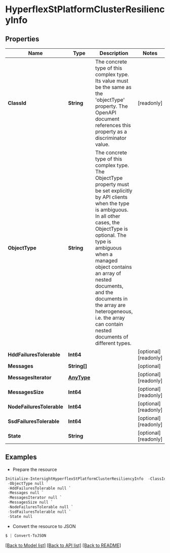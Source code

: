 # HyperflexStPlatformClusterResiliencyInfo
## Properties

Name | Type | Description | Notes
------------ | ------------- | ------------- | -------------
**ClassId** | **String** | The concrete type of this complex type. Its value must be the same as the &#39;objectType&#39; property. The OpenAPI document references this property as a discriminator value. | [readonly] 
**ObjectType** | **String** | The concrete type of this complex type. The ObjectType property must be set explicitly by API clients when the type is ambiguous. In all other cases, the  ObjectType is optional.  The type is ambiguous when a managed object contains an array of nested documents, and the documents in the array are heterogeneous, i.e. the array can contain nested documents of different types. | 
**HddFailuresTolerable** | **Int64** |  | [optional] [readonly] 
**Messages** | **String[]** |  | [optional] 
**MessagesIterator** | [**AnyType**](.md) |  | [optional] [readonly] 
**MessagesSize** | **Int64** |  | [optional] [readonly] 
**NodeFailuresTolerable** | **Int64** |  | [optional] [readonly] 
**SsdFailuresTolerable** | **Int64** |  | [optional] [readonly] 
**State** | **String** |  | [optional] [readonly] 

## Examples

- Prepare the resource
```powershell
Initialize-IntersightHyperflexStPlatformClusterResiliencyInfo  -ClassId null `
 -ObjectType null `
 -HddFailuresTolerable null `
 -Messages null `
 -MessagesIterator null `
 -MessagesSize null `
 -NodeFailuresTolerable null `
 -SsdFailuresTolerable null `
 -State null
```

- Convert the resource to JSON
```powershell
$ | Convert-ToJSON
```

[[Back to Model list]](../README.md#documentation-for-models) [[Back to API list]](../README.md#documentation-for-api-endpoints) [[Back to README]](../README.md)

